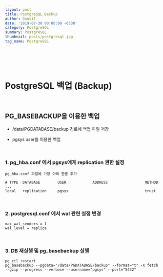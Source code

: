 ```yaml
---
layout: post
title: PostgreSQL Backup
author: Doosil
date: '2019-07-30 00:00:00 +0530'
category: PostgreSQL 
summary: PostgreSQL
thumbnail: posts/postgresql.jpg
tag_name: PostgreSQL
---
```


​    

 <br>

# PostgreSQL 백업 (Backup)

<br>

## PG_BASEBACKUP을 이용한 백업

- /data/PGDATABASE/backup 경로에 백업 파일 저장
- pgsys user를 이용한 백업

  <br>

### 1.  pg_hba.conf 에서 pgsys에게 replication 권한 설정

```
pg_hba.conf 파일에 가장 아래 한줄 추가

# TYPE  DATABASE        USER            ADDRESS                 METHOD
...
local   replication     pgsys                                   trust
```

<br>

### 2. postgresql.conf 에서 wal 관련 설정 변경

```
max_wal_senders = 1
wal_level = replica
```

<br>    

### 3. DB 재실행 및 pg_basebackup 실행

```
pg_ctl restart
pg_basebackup --pgdata="/data/PGDATABASE/backup" --format="t" -X fetch --gzip --progress --verbose --username="pgsys" --port="5432"
```

